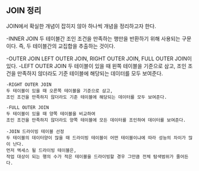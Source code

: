 ##  JOIN 정리

JOIN에서 확실한 개념이 잡히지 않아 하나씩 개념을 정리하고자 한다.

-INNER JOIN 
두 테이블간 조인 조건을 만족하는 행만을 반환하기 위해 사용되는 구문이다.
즉, 두 테이블간의 교집합을 추출하는 것이다. 

-OUTER JOIN
LEFT OUTER JOIN, RIGHT OUTER JOIN, FULL OUTER JOIN이 있다.
	-LEFT OUTER JOIN
	두 테이블이 있을 때 왼쪽 테이블을 기준으로 삼고,
	조인 조건을 만족하지 않더라도 기준 테이블에 해당되는 데이터를 모두 보여준다.
	
	-RIGHT OUTER JOIN
	두 테이블이 있을 때 오른쪽 테이블을 기준으로 삼고,
	조인 조건을 만족하지 않더라도 기준 테이블에 해당되는 데이터를 모두 보여준다.

	-FULL OUTER JOIN
	두 테이블이 있을 때 양쪽 테이블을 비교하여
	조인 조건을 만족하지 않더라도 양쪽 테이블에 모든 데이터를 조인하여 데이터를 보여준다.

	-JOIN 드라이빙 테이블 선정
	두 테이블의 데이터양이 많을 때 드라이빙 테이블이 어떤 테이블이냐에 따라 성능의 차이가 많이 난다.
	먼저 엑세스 될 드라이빙 테이블은, 
	작업 대상이 되는 행의 수가 적은 테이블을 드라이빙할 경우 그만큼 전체 탐색범위가 줄어든다.
